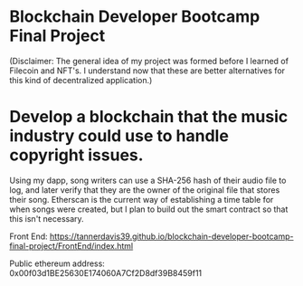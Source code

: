 
# Blockchain Developer Bootcamp Final Project
(Disclaimer: The general idea of my project was formed before I learned of Filecoin and NFT's. I understand now that these are better alternatives for this kind of decentralized application.)


# Develop a blockchain that the music industry could use to handle copyright issues.

Using my dapp, song writers can use a SHA-256 hash of their audio file to log, and later verify that they are the owner of the original file that stores their song. Etherscan is the current way of establishing a time table for when songs were created, but I plan to build out the smart contract so that this isn't necessary.


Front End:
https://tannerdavis39.github.io/blockchain-developer-bootcamp-final-project/FrontEnd/index.html



Public ethereum address:
0x00f03d1BE25630E174060A7Cf2D8df39B8459f11

